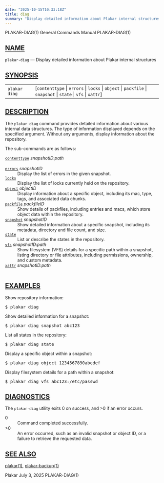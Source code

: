 ```yaml
---
date: "2025-10-15T10:33:18Z"
title: diag
summary: "Display detailed information about Plakar internal structures"
---
```

<div class="head" role="doc-pageheader" aria-label="Manual header
  line"><span class="head-ltitle">PLAKAR-DIAG(1)</span>
  <span class="head-vol">General Commands Manual</span>
  <span class="head-rtitle">PLAKAR-DIAG(1)</span></div>
<main class="manual-text">
<section class="Sh">
<h2 class="Sh" id="NAME"><a class="permalink" href="#NAME">NAME</a></h2>
<p class="Pp"><code class="Nm">plakar-diag</code> &#x2014;
    <span class="Nd" role="doc-subtitle">Display detailed information about
    Plakar internal structures</span></p>
</section>
<section class="Sh">
<h2 class="Sh" id="SYNOPSIS"><a class="permalink" href="#SYNOPSIS">SYNOPSIS</a></h2>
<table class="Nm">
  <tr>
    <td><code class="Nm">plakar diag</code></td>
    <td>[<code class="Cm">contenttype</code> | <code class="Cm">errors</code> |
      <code class="Cm">locks</code> | <code class="Cm">object</code> |
      <code class="Cm">packfile</code> | <code class="Cm">snapshot</code> |
      <code class="Cm">state</code> | <code class="Cm">vfs</code> |
      <code class="Cm">xattr</code>]</td>
  </tr>
</table>
</section>
<section class="Sh">
<h2 class="Sh" id="DESCRIPTION"><a class="permalink" href="#DESCRIPTION">DESCRIPTION</a></h2>
<p class="Pp">The <code class="Nm">plakar diag</code> command provides detailed
    information about various internal data structures. The type of information
    displayed depends on the specified argument. Without any arguments, display
    information about the repository.</p>
<p class="Pp">The sub-commands are as follows:</p>
<dl class="Bl-tag">
  <dt id="contenttype"><a class="permalink" href="#contenttype"><code class="Cm">contenttype</code></a>
    <var class="Ar">snapshotID</var>:<var class="Ar">path</var></dt>
  <dd style="width: auto;">&#x00A0;</dd>
  <dt id="errors"><a class="permalink" href="#errors"><code class="Cm">errors</code></a>
    <var class="Ar">snapshotID</var></dt>
  <dd>Display the list of errors in the given snapshot.</dd>
  <dt id="locks"><a class="permalink" href="#locks"><code class="Cm">locks</code></a></dt>
  <dd>Display the list of locks currently held on the repository.</dd>
  <dt id="object"><a class="permalink" href="#object"><code class="Cm">object</code></a>
    <var class="Ar">objectID</var></dt>
  <dd>Display information about a specific object, including its mac, type,
      tags, and associated data chunks.</dd>
  <dt id="packfile"><a class="permalink" href="#packfile"><code class="Cm">packfile</code></a>
    <var class="Ar">packfileID</var></dt>
  <dd>Show details of packfiles, including entries and macs, which store object
      data within the repository.</dd>
  <dt id="snapshot"><a class="permalink" href="#snapshot"><code class="Cm">snapshot</code></a>
    <var class="Ar">snapshotID</var></dt>
  <dd>Show detailed information about a specific snapshot, including its
      metadata, directory and file count, and size.</dd>
  <dt id="state"><a class="permalink" href="#state"><code class="Cm">state</code></a></dt>
  <dd>List or describe the states in the repository.</dd>
  <dt id="vfs"><a class="permalink" href="#vfs"><code class="Cm">vfs</code></a>
    <var class="Ar">snapshotID</var>:<var class="Ar">path</var></dt>
  <dd>Show filesystem (VFS) details for a specific path within a snapshot,
      listing directory or file attributes, including permissions, ownership,
      and custom metadata.</dd>
  <dt id="xattr"><a class="permalink" href="#xattr"><code class="Cm">xattr</code></a>
    <var class="Ar">snapshotID</var>:<var class="Ar">path</var></dt>
  <dd style="width: auto;">&#x00A0;</dd>
</dl>
</section>
<section class="Sh">
<h2 class="Sh" id="EXAMPLES"><a class="permalink" href="#EXAMPLES">EXAMPLES</a></h2>
<p class="Pp">Show repository information:</p>
<div class="Bd Pp Bd-indent Li">
<pre>$ plakar diag</pre>
</div>
<p class="Pp">Show detailed information for a snapshot:</p>
<div class="Bd Pp Bd-indent Li">
<pre>$ plakar diag snapshot abc123</pre>
</div>
<p class="Pp">List all states in the repository:</p>
<div class="Bd Pp Bd-indent Li">
<pre>$ plakar diag state</pre>
</div>
<p class="Pp">Display a specific object within a snapshot:</p>
<div class="Bd Pp Bd-indent Li">
<pre>$ plakar diag object 1234567890abcdef</pre>
</div>
<p class="Pp">Display filesystem details for a path within a snapshot:</p>
<div class="Bd Pp Bd-indent Li">
<pre>$ plakar diag vfs abc123:/etc/passwd</pre>
</div>
</section>
<section class="Sh">
<h2 class="Sh" id="DIAGNOSTICS"><a class="permalink" href="#DIAGNOSTICS">DIAGNOSTICS</a></h2>
<p class="Pp">The <code class="Nm">plakar-diag</code> utility exits&#x00A0;0 on
    success, and&#x00A0;&gt;0 if an error occurs.</p>
<dl class="Bl-tag">
  <dt>0</dt>
  <dd>Command completed successfully.</dd>
  <dt>&gt;0</dt>
  <dd>An error occurred, such as an invalid snapshot or object ID, or a failure
      to retrieve the requested data.</dd>
</dl>
</section>
<section class="Sh">
<h2 class="Sh" id="SEE_ALSO"><a class="permalink" href="#SEE_ALSO">SEE
  ALSO</a></h2>
<p class="Pp"><a class="Xr" href="../plakar/" aria-label="plakar, section
    1">plakar(1)</a>,
    <a class="Xr" href="../plakar-backup/" aria-label="plakar-backup, section
    1">plakar-backup(1)</a></p>
</section>
</main>
<div class="foot" role="doc-pagefooter" aria-label="Manual footer
  line"><span class="foot-left">Plakar</span> <span class="foot-date">July 3,
  2025</span> <span class="foot-right">PLAKAR-DIAG(1)</span></div>
